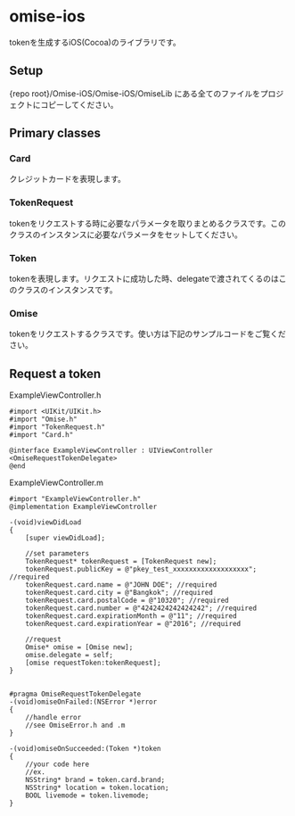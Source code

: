omise-ios
=========
tokenを生成するiOS(Cocoa)のライブラリです。

## Setup
{repo root}/Omise-iOS/Omise-iOS/OmiseLib にある全てのファイルをプロジェクトにコピーしてください。

## Primary classes
### Card
クレジットカードを表現します。

### TokenRequest
tokenをリクエストする時に必要なパラメータを取りまとめるクラスです。このクラスのインスタンスに必要なパラメータをセットしてください。

### Token
tokenを表現します。リクエストに成功した時、delegateで渡されてくるのはこのクラスのインスタンスです。

### Omise
tokenをリクエストするクラスです。使い方は下記のサンプルコードをご覧ください。

## Request a token

ExampleViewController.h
```objc
#import <UIKit/UIKit.h>
#import "Omise.h"
#import "TokenRequest.h"
#import "Card.h"

@interface ExampleViewController : UIViewController <OmiseRequestTokenDelegate>
@end
```
    
ExampleViewController.m
```objc
#import "ExampleViewController.h"
@implementation ExampleViewController

-(void)viewDidLoad
{
    [super viewDidLoad];
    
    //set parameters
    TokenRequest* tokenRequest = [TokenRequest new];
    tokenRequest.publicKey = @"pkey_test_xxxxxxxxxxxxxxxxxxx"; //required
    tokenRequest.card.name = @"JOHN DOE"; //required
    tokenRequest.card.city = @"Bangkok"; //required
    tokenRequest.card.postalCode = @"10320"; //required
    tokenRequest.card.number = @"4242424242424242"; //required
    tokenRequest.card.expirationMonth = @"11"; //required
    tokenRequest.card.expirationYear = @"2016"; //required
    
    //request
    Omise* omise = [Omise new];
    omise.delegate = self;
    [omise requestToken:tokenRequest];
}


#pragma OmiseRequestTokenDelegate
-(void)omiseOnFailed:(NSError *)error
{
    //handle error
    //see OmiseError.h and .m
}

-(void)omiseOnSucceeded:(Token *)token
{
    //your code here
    //ex.
    NSString* brand = token.card.brand;
    NSString* location = token.location;
    BOOL livemode = token.livemode;
}
```
